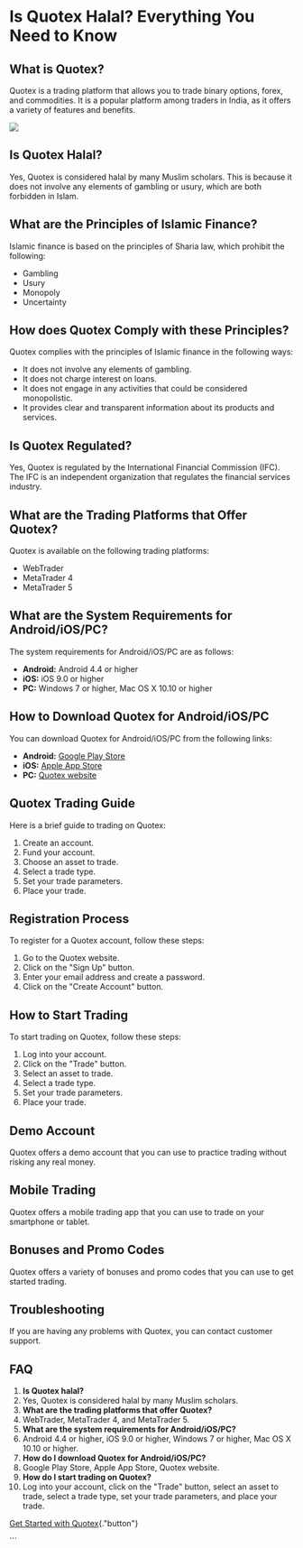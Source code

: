 # Is Quotex Halal? Everything You Need to Know

## What is Quotex?

Quotex is a trading platform that allows you to trade binary options,
forex, and commodities. It is a popular platform among traders in India,
as it offers a variety of features and benefits.

[![](https://static.quotex.io/files/4_en/300_250.jpg)](https://traff.sbs/brokerqxlid)

## Is Quotex Halal?

Yes, Quotex is considered halal by many Muslim scholars. This is because
it does not involve any elements of gambling or usury, which are both
forbidden in Islam.

## What are the Principles of Islamic Finance?

Islamic finance is based on the principles of Sharia law, which prohibit
the following:

-   Gambling
-   Usury
-   Monopoly
-   Uncertainty

## How does Quotex Comply with these Principles?

Quotex complies with the principles of Islamic finance in the following
ways:

-   It does not involve any elements of gambling.
-   It does not charge interest on loans.
-   It does not engage in any activities that could be considered
    monopolistic.
-   It provides clear and transparent information about its products and
    services.

## Is Quotex Regulated?

Yes, Quotex is regulated by the International Financial Commission
(IFC). The IFC is an independent organization that regulates the
financial services industry.

## What are the Trading Platforms that Offer Quotex?

Quotex is available on the following trading platforms:

-   WebTrader
-   MetaTrader 4
-   MetaTrader 5

## What are the System Requirements for Android/iOS/PC?

The system requirements for Android/iOS/PC are as follows:

-   **Android:** Android 4.4 or higher
-   **iOS:** iOS 9.0 or higher
-   **PC:** Windows 7 or higher, Mac OS X 10.10 or higher

## How to Download Quotex for Android/iOS/PC

You can download Quotex for Android/iOS/PC from the following links:

-   **Android:** [Google Play
    Store](\%22https://play.google.com/store/apps/details?id=com.quotex.mobile\%22)
-   **iOS:** [Apple App
    Store](\%22https://apps.apple.com/us/app/quotex-trading-platform/id1445257569\%22)
-   **PC:** [Quotex
    website](\%22https://quotex.io/en/trading-platform/desktop-platform\%22)

## Quotex Trading Guide

Here is a brief guide to trading on Quotex:

1.  Create an account.
2.  Fund your account.
3.  Choose an asset to trade.
4.  Select a trade type.
5.  Set your trade parameters.
6.  Place your trade.

## Registration Process

To register for a Quotex account, follow these steps:

1.  Go to the Quotex website.
2.  Click on the "Sign Up" button.
3.  Enter your email address and create a password.
4.  Click on the "Create Account" button.

## How to Start Trading

To start trading on Quotex, follow these steps:

1.  Log into your account.
2.  Click on the "Trade" button.
3.  Select an asset to trade.
4.  Select a trade type.
5.  Set your trade parameters.
6.  Place your trade.

## Demo Account

Quotex offers a demo account that you can use to practice trading
without risking any real money.

## Mobile Trading

Quotex offers a mobile trading app that you can use to trade on your
smartphone or tablet.

## Bonuses and Promo Codes

Quotex offers a variety of bonuses and promo codes that you can use to
get started trading.

## Troubleshooting

If you are having any problems with Quotex, you can contact customer
support.

## FAQ

1.  **Is Quotex halal?**
2.  Yes, Quotex is considered halal by many Muslim scholars.
3.  **What are the trading platforms that offer Quotex?**
4.  WebTrader, MetaTrader 4, and MetaTrader 5.
5.  **What are the system requirements for Android/iOS/PC?**
6.  Android 4.4 or higher, iOS 9.0 or higher, Windows 7 or higher, Mac
    OS X 10.10 or higher.
7.  **How do I download Quotex for Android/iOS/PC?**
8.  Google Play Store, Apple App Store, Quotex website.
9.  **How do I start trading on Quotex?**
10. Log into your account, click on the "Trade" button, select an
    asset to trade, select a trade type, set your trade parameters, and
    place your trade.

[Get Started with
Quotex](\%22https://broker-qx.pro/sign-up/?lid=1102511\%22){."button"}

\`\`\`

